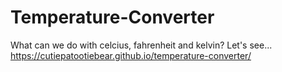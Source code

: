 # Temperature-Converter
What can we do with celcius, fahrenheit and kelvin? Let's see...
https://cutiepatootiebear.github.io/temperature-converter/
